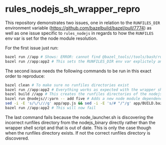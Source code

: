 # rules_nodejs_sh_wrapper_repro

This repository demonstrates two issues, one in relation to the `RUNFILES_DIR` environment variable (https://github.com/bazelbuild/bazel/pull/7774) as well as one issue specific to `rules_nodejs` in regards to how the `RUNFILES` env var is set for the node module resolution.

For the first issue just run:
```bash
bazel run //app # Shows: ERROR: cannot find @bazel_tools//tools/bash/runfiles:runfiles.bash
bazel run //app:app2 # This sets the RUNFILES_DIR env var explictely and works
```

The second issue needs the following commands to be run in this exact order to reproduce:

```bash
bazel clean # To make sure no runfiles directories exist
bazel run //app:app2 # Everything works as expected with the wrapper shell script
bazel build //app # This creates the runfiles directories of the nodejs_binary directly
bazel run @nodejs//:yarn -- add five # Adds a new node module dependency that is not included in the runfiles directory above
sed -i -E 's/\/\///g' app/app.js && sed -i -E 's/# "/"/g' app/BUILD.bazel # Uncomments code that makes use of the added module
bazel run //app:app2 # This will now fail
```

The last command fails because the node_launcher.sh is discovering the incorrect runfiles directory from the nodejs_binary directly rather than the wrapper shell script and that is out of date. This is only the case though when the runfiles directory exists. If not the correct runfiles directory is discovered.
